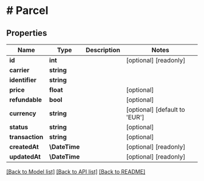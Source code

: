 # # Parcel

## Properties

Name | Type | Description | Notes
------------ | ------------- | ------------- | -------------
**id** | **int** |  | [optional] [readonly]
**carrier** | **string** |  |
**identifier** | **string** |  |
**price** | **float** |  | [optional]
**refundable** | **bool** |  | [optional]
**currency** | **string** |  | [optional] [default to 'EUR']
**status** | **string** |  | [optional]
**transaction** | **string** |  | [optional]
**createdAt** | **\DateTime** |  | [optional] [readonly]
**updatedAt** | **\DateTime** |  | [optional] [readonly]

[[Back to Model list]](../../README.md#models) [[Back to API list]](../../README.md#endpoints) [[Back to README]](../../README.md)
